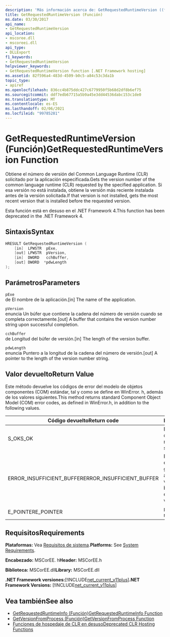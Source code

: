 ```yaml
---
description: 'Más información acerca de: GetRequestedRuntimeVersion ((función)'
title: GetRequestedRuntimeVersion (Función)
ms.date: 03/30/2017
api_name:
- GetRequestedRuntimeVersion
api_location:
- mscoree.dll
- mscoreei.dll
api_type:
- DLLExport
f1_keywords:
- GetRequestedRuntimeVersion
helpviewer_keywords:
- GetRequestedRuntimeVersion function [.NET Framework hosting]
ms.assetid: 82f596a4-483d-4509-b0c5-a84c53c3da1b
topic_type:
- apiref
ms.openlocfilehash: 836cc4b875ddc427c6779950f5b68d2df8b6ef75
ms.sourcegitcommit: ddf7edb67715a5b9a45e3dd44536dabc153c1de0
ms.translationtype: MT
ms.contentlocale: es-ES
ms.lasthandoff: 02/06/2021
ms.locfileid: "99785281"
---
```

# <a name="getrequestedruntimeversion-function"></a><span data-ttu-id="59e75-103">GetRequestedRuntimeVersion (Función)</span><span class="sxs-lookup"><span data-stu-id="59e75-103">GetRequestedRuntimeVersion Function</span></span>

<span data-ttu-id="59e75-104">Obtiene el número de versión del Common Language Runtime (CLR) solicitado por la aplicación especificada.</span><span class="sxs-lookup"><span data-stu-id="59e75-104">Gets the version number of the common language runtime (CLR) requested by the specified application.</span></span> <span data-ttu-id="59e75-105">Si esa versión no está instalada, obtiene la versión más reciente instalada antes de la versión solicitada.</span><span class="sxs-lookup"><span data-stu-id="59e75-105">If that version is not installed, gets the most recent version that is installed before the requested version.</span></span>  
  
 <span data-ttu-id="59e75-106">Esta función está en desuso en el .NET Framework 4.</span><span class="sxs-lookup"><span data-stu-id="59e75-106">This function has been deprecated in the .NET Framework 4.</span></span>  
  
## <a name="syntax"></a><span data-ttu-id="59e75-107">Sintaxis</span><span class="sxs-lookup"><span data-stu-id="59e75-107">Syntax</span></span>  
  
```cpp  
HRESULT GetRequestedRuntimeVersion (  
    [in]  LPWSTR  pExe,
    [out] LPWSTR  pVersion,
    [in]  DWORD   cchBuffer,
    [out] DWORD  *pdwLength  
);  
```  
  
## <a name="parameters"></a><span data-ttu-id="59e75-108">Parámetros</span><span class="sxs-lookup"><span data-stu-id="59e75-108">Parameters</span></span>  

 `pExe`  
 <span data-ttu-id="59e75-109">de El nombre de la aplicación.</span><span class="sxs-lookup"><span data-stu-id="59e75-109">[in] The name of the application.</span></span>  
  
 `pVersion`  
 <span data-ttu-id="59e75-110">enuncia Un búfer que contiene la cadena del número de versión cuando se completa correctamente.</span><span class="sxs-lookup"><span data-stu-id="59e75-110">[out] A buffer that contains the version number string upon successful completion.</span></span>  
  
 `cchBuffer`  
 <span data-ttu-id="59e75-111">de Longitud del búfer de versión.</span><span class="sxs-lookup"><span data-stu-id="59e75-111">[in] The length of the version buffer.</span></span>  
  
 `pdwLength`  
 <span data-ttu-id="59e75-112">enuncia Puntero a la longitud de la cadena del número de versión.</span><span class="sxs-lookup"><span data-stu-id="59e75-112">[out] A pointer to the length of the version number string.</span></span>  
  
## <a name="return-value"></a><span data-ttu-id="59e75-113">Valor devuelto</span><span class="sxs-lookup"><span data-stu-id="59e75-113">Return Value</span></span>  

 <span data-ttu-id="59e75-114">Este método devuelve los códigos de error del modelo de objetos componentes (COM) estándar, tal y como se define en WinError. h, además de los valores siguientes.</span><span class="sxs-lookup"><span data-stu-id="59e75-114">This method returns standard Component Object Model (COM) error codes, as defined in WinError.h, in addition to the following values.</span></span>  
  
|<span data-ttu-id="59e75-115">Código devuelto</span><span class="sxs-lookup"><span data-stu-id="59e75-115">Return code</span></span>|<span data-ttu-id="59e75-116">Descripción</span><span class="sxs-lookup"><span data-stu-id="59e75-116">Description</span></span>|  
|-----------------|-----------------|  
|<span data-ttu-id="59e75-117">S_OK</span><span class="sxs-lookup"><span data-stu-id="59e75-117">S_OK</span></span>|<span data-ttu-id="59e75-118">El método se completó correctamente.</span><span class="sxs-lookup"><span data-stu-id="59e75-118">The method completed successfully.</span></span>|  
|<span data-ttu-id="59e75-119">ERROR_INSUFFICIENT_BUFFER</span><span class="sxs-lookup"><span data-stu-id="59e75-119">ERROR_INSUFFICIENT_BUFFER</span></span>|<span data-ttu-id="59e75-120">El búfer de versión no es lo suficientemente grande como para almacenar la cadena de versión.</span><span class="sxs-lookup"><span data-stu-id="59e75-120">The version buffer is not large enough to store the version string.</span></span>|  
|<span data-ttu-id="59e75-121">E_POINTER</span><span class="sxs-lookup"><span data-stu-id="59e75-121">E_POINTER</span></span>|<span data-ttu-id="59e75-122">`pdwLength` es null.</span><span class="sxs-lookup"><span data-stu-id="59e75-122">`pdwLength` is null.</span></span>|  
  
## <a name="requirements"></a><span data-ttu-id="59e75-123">Requisitos</span><span class="sxs-lookup"><span data-stu-id="59e75-123">Requirements</span></span>  

 <span data-ttu-id="59e75-124">**Plataformas:** Vea [Requisitos de sistema](../../get-started/system-requirements.md).</span><span class="sxs-lookup"><span data-stu-id="59e75-124">**Platforms:** See [System Requirements](../../get-started/system-requirements.md).</span></span>  
  
 <span data-ttu-id="59e75-125">**Encabezado:** MSCorEE. h</span><span class="sxs-lookup"><span data-stu-id="59e75-125">**Header:** MSCorEE.h</span></span>  
  
 <span data-ttu-id="59e75-126">**Biblioteca:** MSCorEE.dll</span><span class="sxs-lookup"><span data-stu-id="59e75-126">**Library:** MSCorEE.dll</span></span>  
  
 <span data-ttu-id="59e75-127">**.NET Framework versiones:**[!INCLUDE[net_current_v11plus](../../../../includes/net-current-v11plus-md.md)]</span><span class="sxs-lookup"><span data-stu-id="59e75-127">**.NET Framework Versions:** [!INCLUDE[net_current_v11plus](../../../../includes/net-current-v11plus-md.md)]</span></span>  
  
## <a name="see-also"></a><span data-ttu-id="59e75-128">Vea también</span><span class="sxs-lookup"><span data-stu-id="59e75-128">See also</span></span>

- [<span data-ttu-id="59e75-129">GetRequestedRuntimeInfo (Función)</span><span class="sxs-lookup"><span data-stu-id="59e75-129">GetRequestedRuntimeInfo Function</span></span>](getrequestedruntimeinfo-function.md)
- [<span data-ttu-id="59e75-130">GetVersionFromProcess (Función)</span><span class="sxs-lookup"><span data-stu-id="59e75-130">GetVersionFromProcess Function</span></span>](getversionfromprocess-function.md)
- [<span data-ttu-id="59e75-131">Funciones de hospedaje de CLR en desuso</span><span class="sxs-lookup"><span data-stu-id="59e75-131">Deprecated CLR Hosting Functions</span></span>](deprecated-clr-hosting-functions.md)
